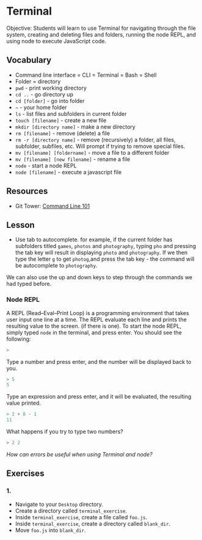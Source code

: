 # Terminal

Objective: Students will learn to use Terminal for navigating through the file system, creating and deleting files and folders, running the node REPL, and using node to execute JavaScript code.

## Vocabulary

* Command line interface = CLI = Terminal = Bash = Shell
* Folder = directory
* `pwd` - print working directory
* `cd ..` - go directory up
* `cd [folder]` - go into folder
* `~` - your home folder
* `ls` - list files and subfolders in current folder
* `touch [filename]` - create a new file
* `mkdir [directory name]` - make a new directory
* `rm [filename]` - remove (delete) a file
* `rm -r [directory name]` - remove (recursively) a folder, all files, subfolder, subfiles, etc. Will prompt if trying to remove special files.
* `mv [filename] [foldername]` - move a file to a different folder
* `mv [filename] [new filename]` - rename a file
* `node` - start a node REPL
* `node [filename]` - execute a javascript file



## Resources

* Git Tower: [Command Line 101](https://www.git-tower.com/learn/git/ebook/en/command-line/appendix/command-line-101)

## Lesson

* Use tab to autocomplete. for example, if the current folder has subfolders titled `games`, `photos` and `photography`, typing `pho` and pressing the tab key will result in displaying `photo` and `photography`. If we then type the letter `g` to get `photog`,and press the tab key - the command will be autocomplete to `photography`.

We can also use the up and down keys to step through the commands we had typed before.

### Node REPL

A REPL (Read–Eval–Print Loop) is a programming environment that takes user input one line at a time. The REPL evaluate each line and prints the resulting value to the screen. (if there is one). To start the node REPL, simply typed `node` in the terminal, and press enter. You should see the following:

```js
>
```

Type a number and press enter, and the number will be displayed back to you.

```js
> 5
5
```

Type an expression and press enter, and it will be evaluated, the resulting value printed.

```js
> 2 + 8 - 1
11
```

What happens if you try to type two numbers?

```js
> 2 2
```

*How can errors be useful when using Terminal and node?*

## Exercises

### 1. ###
* Navigate to your `Desktop` directory.
* Create a directory called `terminal_exercise`.
* Inside `terminal_exercise`, create a file called `foo.js`.
* Inside `terminal_exercise`, create a directory called `blank_dir`.
* Move `foo.js` into `blank_dir`.